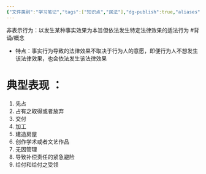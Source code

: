 ```yaml
---
{"文件类别":"学习笔记","tags":["知识点","民法"],"dg-publish":true,"aliases":["非表示行为"],"permalink":"/学习笔记studyup/知识点cheese/事实行为/","dgPassFrontmatter":true,"created":"2024-09-13T08:34:51.718+08:00","updated":"2024-10-27T00:16:04.325+08:00"}
---
```


非表示行为：以发生某种事实效果为本旨但依法发生特定法律效果的适法行为 #背诵/概念 
- 特点：事实行为导致的法律效果不取决于行为人的意愿，即便行为人不想发生该法律效果，也会依法发生该法律效果

# 典型表现 ：
1. 先占
2. 占有之取得或者放弃
3. 交付
4. 加工
5. 建造房屋
6. 创作学术或者文艺作品
7. 无因管理
8. 导致补偿责任的紧急避险
9. 给付和给付之受领